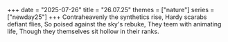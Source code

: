 +++
date = "2025-07-26"
title = "26.07.25"
themes = ["nature"]
series = ["newday25"]
+++
Contraheavenly the synthetics rise,
Hardy scarabs defiant flies,
So poised against the sky's rebuke,
They teem with animating life,
Though they themselves sit hollow in their ranks.
